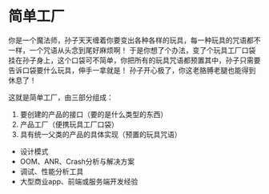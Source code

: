 # 简单工厂
你是一个魔法师，孙子天天缠着你要变出各种各样的玩具，每一种玩具的咒语都不一样，一个咒语从头念到尾好麻烦啊！
于是你想了个办法，变了个玩具工厂口袋挂在孙子身上，这个口袋可不简单，你把所有的玩具咒语都预置其中，孙子只需要告诉口袋要什么玩具，伸手一拿就是！
孙子开心极了，你这老胳膊老腿也能得到休息了！

这就是简单工厂，由三部分组成：
1. 要创建的产品的接口（要的是什么类型的东西）
2. 产品工厂（便携玩具工厂口袋）
3. 具有统一父类的产品的具体实现（预置的玩具咒语）





* 设计模式
* OOM、ANR、Crash分析与解决方案
* 调试、性能分析工具
* 大型商业app、前端或服务端开发经验